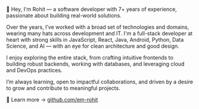 👋 Hey, I'm Rohit — a software developer with 7+ years of experience, passionate about building real-world solutions.

Over the years, I’ve worked with a broad set of technologies and domains, wearing many hats across development and IT. I'm a full-stack developer at heart with strong skills in JavaScript, React, Java, Android, Python, Data Science, and AI — with an eye for clean architecture and good design.

I enjoy exploring the entire stack, from crafting intuitive frontends to building robust backends, working with databases, and leveraging cloud and DevOps practices.

I’m always learning, open to impactful collaborations, and driven by a desire to grow and contribute to meaningful projects.

🔗 Learn more → [github.com/em-rohit](https://github.com/em-rohit)
